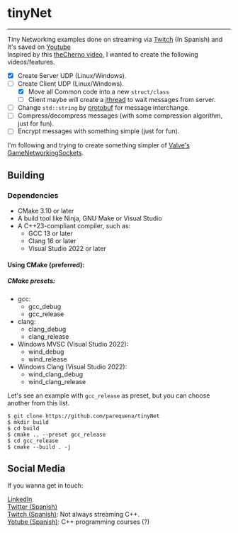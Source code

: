 # tinyNet
---

Tiny Networking examples done on streaming via [Twitch](www.twitch.tv/theApoCa) (In Spanish) and It's saved on [Youtube](https://www.youtube.com/playlist?list=PLBEviA0cKSijxLaqOVXHsZAxSwb9yYml4)<br/>
Inspired by this [theCherno video](https://www.youtube.com/watch?v=jS9rBienEFQ), I wanted to create the following videos/features.
 * [x] Create Server UDP (Linux/Windows).
 * [ ] Create Client UDP (Linux/Windows).
    * [x] Move all Common code into a new `struct/class`
    * [ ] Client maybe will create a [jthread](https://en.cppreference.com/w/cpp/thread/jthread) to wait messages from server.
 * [ ] Change `std::string` by [protobuf](https://github.com/protocolbuffers/protobuf) for message interchange.
 * [ ] Compress/decompress messages (with some compression algorithm, just for fun).
 * [ ] Encrypt messages with something simple (just for fun).

I'm following and trying to create something simpler of [Valve's GameNetworkingSockets](https://github.com/ValveSoftware/GameNetworkingSockets).

## Building
### Dependencies
* CMake 3.10 or later
* A build tool like Ninja, GNU Make or Visual Studio
* A C++23-compliant compiler, such as:
  * GCC 13 or later
  * Clang 16 or later
  * Visual Studio 2022 or later

#### Using CMake (preferred):

##### CMake presets:
* gcc:
    * gcc_debug
    * gcc_release
* clang:
    * clang_debug
    * clang_release
* Windows MVSC (Visual Studio 2022):
    * wind_debug
    * wind_release
* Windows Clang (Visual Studio 2022):
    * wind_clang_debug
    * wind_clang_release

Let's see an example with `gcc_release` as preset, but you can choose another from this list.
```
$ git clone https://github.com/parequena/tinyNet
$ mkdir build
$ cd build
$ cmake .. --preset gcc_release
$ cd gcc_release
$ cmake --build . -j
```

## Social Media
If you wanna get in touch:

[LinkedIn](https://www.linkedin.com/in/parequena/) <br/>
[Twitter (Spanish)](https://twitter.com/conPdePABLO) <br/>
[Twitch (Spanish)](https://www.twitch.tv/theApoCa): Not always streaming C++. <br/>
[Yotube (Spanish)](https://www.youtube.com/channel/UCnrucENG097xgewxhVe5toA): C++ programming courses (?) <br/>
